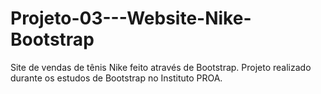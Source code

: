 # Projeto-03---Website-Nike-Bootstrap
Site de vendas de tênis Nike feito através de Bootstrap. Projeto realizado durante os estudos de Bootstrap no Instituto PROA.

